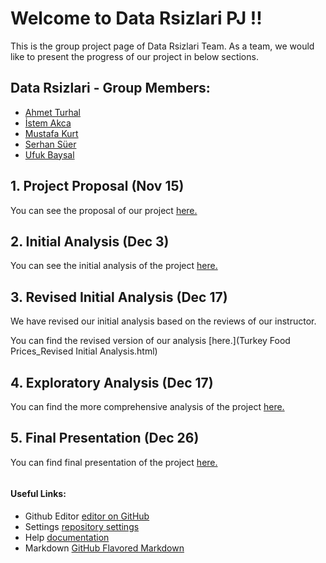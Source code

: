 # **Welcome to Data Rsizlari PJ !!**

This is the group project page of Data Rsizlari Team. As a team, we would like to present the progress of our project in below sections. 

## **Data Rsizlari** - Group Members: 
- [Ahmet Turhal](https://mef-bda503.github.io/pj18-aturhal/)
- [İstem Akca](https://mef-bda503.github.io/pj18-istema/)
- [Mustafa Kurt](https://mef-bda503.github.io/pj18-mustaa8/)
- [Serhan Süer](https://mef-bda503.github.io/pj18-SerhanSuer/)
- [Ufuk Baysal](https://mef-bda503.github.io/pj18-baysalu/)


## 1. Project Proposal (Nov 15)
You can see the proposal of our project [here.](project_proposal.html)

## 2. Initial Analysis (Dec 3)
You can see the initial analysis of the project [here.](Summary_of_Food_Prices_for_Turkey.html)

## 3. Revised Initial Analysis (Dec 17)
We have revised our initial analysis based on the reviews of our instructor. 

You can find the revised version of our analysis [here.](Turkey Food Prices_Revised Initial Analysis.html)

## 4. Exploratory Analysis (Dec 17)
You can find the more comprehensive analysis of the project [here.](Turkey_Food_Prices_Exploratory_Analysis.html)

## 5. Final Presentation (Dec 26)
You can find final presentation of the project [here.](Turkey_Food_Prices_Final_Project.html)


```markdown
```
#### Useful Links:
- Github Editor [editor on GitHub](https://github.com/MEF-BDA503/gpj18-data-r-sizlari/edit/master/index.md)
- Settings [repository settings](https://github.com/MEF-BDA503/gpj18-data-r-sizlari/settings)
- Help [documentation](https://help.github.com/categories/github-pages-basics/)
- Markdown [GitHub Flavored Markdown](https://guides.github.com/features/mastering-markdown/)
